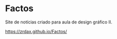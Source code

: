 # Factos
 Site de notícias criado para aula de design gráfico II.

 https://zrdax.github.io/Factos/
